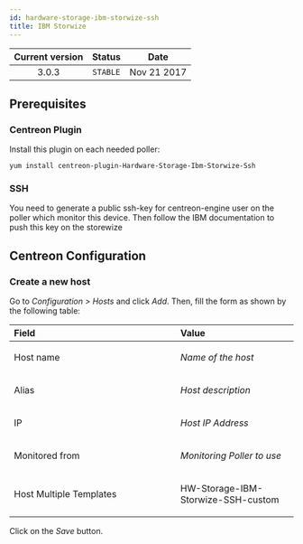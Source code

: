 ```yaml
---
id: hardware-storage-ibm-storwize-ssh
title: IBM Storwize
---
```


| Current version | Status | Date |
| :-: | :-: | :-: |
| 3.0.3 | `STABLE` | Nov 21 2017 |

##  Prerequisites
### Centreon Plugin
Install this plugin on each needed poller:

    yum install centreon-plugin-Hardware-Storage-Ibm-Storwize-Ssh

### SSH
You need to generate a public ssh-key for centreon-engine user on the poller which monitor this device. Then follow the IBM documentation to push this key on the storewize

## Centreon Configuration
### Create a new host
Go to *Configuration &gt; Hosts* and click *Add*. Then, fill the form as
shown by the following table:

<table>
<colgroup>
<col width="58%" />
<col width="41%" />
</colgroup>
<thead>
<tr class="header">
<th align="left">Field</th>
<th align="left">Value</th>
</tr>
</thead>
<tbody>
<tr class="odd">
<td align="left"><p>Host name</p></td>
<td align="left"><p><em>Name of the host</em></p></td>
</tr>
<tr class="even">
<td align="left"><p>Alias</p></td>
<td align="left"><p><em>Host description</em></p></td>
</tr>
<tr class="odd">
<td align="left"><p>IP</p></td>
<td align="left"><p><em>Host IP Address</em></p></td>
</tr>
<tr class="even">
<td align="left"><p>Monitored from</p></td>
<td align="left"><p><em>Monitoring Poller to use</em></p></td>
</tr>
<tr class="odd">
<td align="left"><p>Host Multiple Templates</p></td>
<td align="left"><p>HW-Storage-IBM-Storwize-SSH-custom</p></td>
</tr>
</tbody>
</table>

Click on the *Save* button.

